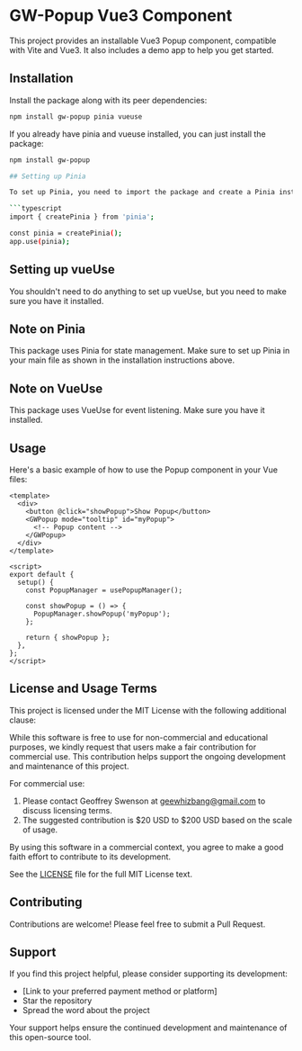 # GW-Popup Vue3 Component

This project provides an installable Vue3 Popup component, compatible with Vite and Vue3. It also includes a demo app to help you get started.

## Installation

Install the package along with its peer dependencies:

```bash
npm install gw-popup pinia vueuse
```

If you already have pinia and vueuse installed, you can just install the package:

````bash
npm install gw-popup

## Setting up Pinia

To set up Pinia, you need to import the package and create a Pinia instance in your main file main.ts or main.js:

```typescript
import { createPinia } from 'pinia';

const pinia = createPinia();
app.use(pinia);
````

## Setting up vueUse

You shouldn't need to do anything to set up vueUse, but you need to make sure you have it installed.

## Note on Pinia

This package uses Pinia for state management. Make sure to set up Pinia in your main file as shown in the installation instructions above.

## Note on VueUse

This package uses VueUse for event listening. Make sure you have it installed.

## Usage

Here's a basic example of how to use the Popup component in your Vue files:

```vue
<template>
  <div>
    <button @click="showPopup">Show Popup</button>
    <GWPopup mode="tooltip" id="myPopup">
      <!-- Popup content -->
    </GWPopup>
  </div>
</template>

<script>
export default {
  setup() {
    const PopupManager = usePopupManager();

    const showPopup = () => {
      PopupManager.showPopup('myPopup');
    };

    return { showPopup };
  },
};
</script>
```

## License and Usage Terms

This project is licensed under the MIT License with the following additional clause:

While this software is free to use for non-commercial and educational purposes, we kindly request that users make a fair contribution for commercial use. This contribution helps support the ongoing development and maintenance of this project.

For commercial use:

1. Please contact Geoffrey Swenson at geewhizbang@gmail.com to discuss licensing terms.
2. The suggested contribution is $20 USD to $200 USD based on the scale of usage.

By using this software in a commercial context, you agree to make a good faith effort to contribute to its development.

See the [LICENSE](LICENSE) file for the full MIT License text.

## Contributing

Contributions are welcome! Please feel free to submit a Pull Request.

## Support

If you find this project helpful, please consider supporting its development:

- [Link to your preferred payment method or platform]
- Star the repository
- Spread the word about the project

Your support helps ensure the continued development and maintenance of this open-source tool.
